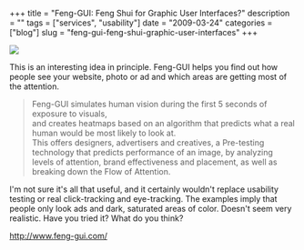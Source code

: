 +++
title = "Feng-GUI:  Feng Shui for Graphic User Interfaces?"
description = ""
tags = ["services", "usability"]
date = "2009-03-24"
categories = ["blog"]
slug = "feng-gui-feng-shui-graphic-user-interfaces"
+++



  <div class="notebook-screenshot"><a href="http://www.feng-gui.com/"><img id='bluga-thumbnail-1548' class='bluga-thumbnail large' src='http://media.konigi.com/bluga/
wt49c8bb47cec69.jpg'/></a></div><p>This is an interesting idea in principle. Feng-GUI helps you find out how people see your website, photo or ad and which areas are getting most of the attention. </p>
<blockquote><p>Feng-GUI simulates human vision during the first 5 seconds of exposure to visuals,<br />
and creates heatmaps based on an algorithm that predicts what a real human would be most likely to look at.<br />
This offers designers, advertisers and creatives, a Pre-testing technology that predicts performance of an image, by analyzing levels of attention, brand effectiveness and placement, as well as breaking down the Flow of Attention.</p></blockquote>
<p>I'm not sure it's all that useful, and it certainly wouldn't replace usability testing or real click-tracking and eye-tracking. The examples imply that people only look ads and dark, saturated areas of color. Doesn't seem very realistic. Have you tried it? What do you think?</p>
    
  <a href="http://www.feng-gui.com/">http://www.feng-gui.com/</a>
